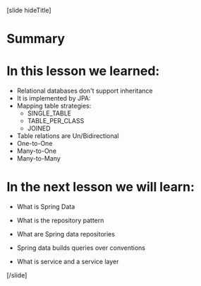[slide hideTitle]

# Summary

# In this lesson we learned:

- Relational databases don't support inheritance
- It is implemented by JPA:
- Mapping table strategies:
  - SINGLE_TABLE
  - TABLE_PER_CLASS
  - JOINED
- Table relations are Un/Bidirectional
- One-to-One 
- Many-to-One 
- Many-to-Many



# In the next lesson we will learn:

- What is Spring Data

- What is the repository pattern

- What are Spring data repositories

- Spring data builds queries over conventions

- What is service and a service layer

[/slide]